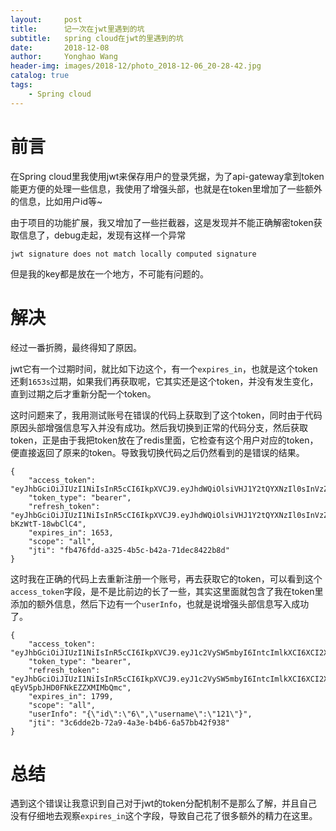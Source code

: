 ```yaml
---
layout:     post
title:      记一次在jwt里遇到的坑
subtitle:   spring cloud在jwt的里遇到的坑
date:       2018-12-08
author:     Yonghao Wang
header-img: images/2018-12/photo_2018-12-06_20-28-42.jpg
catalog: true
tags:
    - Spring cloud
---
```

# 前言
在Spring cloud里我使用jwt来保存用户的登录凭据，为了api-gateway拿到token能更方便的处理一些信息，我使用了增强头部，也就是在token里增加了一些额外的信息，比如用户id等~

由于项目的功能扩展，我又增加了一些拦截器，这是发现并不能正确解密token获取信息了，debug走起，发现有这样一个异常
```
jwt signature does not match locally computed signature
```
但是我的key都是放在一个地方，不可能有问题的。
# 解决
经过一番折腾，最终得知了原因。

jwt它有一个过期时间，就比如下边这个，有一个`expires_in`，也就是这个token还剩`1653s`过期，如果我们再获取呢，它其实还是这个token，并没有发生变化，直到过期之后才重新分配一个token。

这时问题来了，我用测试账号在错误的代码上获取到了这个token，同时由于代码原因头部增强信息写入并没有成功。然后我切换到正常的代码分支，然后获取token，正是由于我把token放在了redis里面，它检查有这个用户对应的token，便直接返回了原来的token。导致我切换代码之后仍然看到的是错误的结果。
```
{
    "access_token": "eyJhbGciOiJIUzI1NiIsInR5cCI6IkpXVCJ9.eyJhdWQiOlsiVHJ1Y2tQYXNzIl0sInVzZXJfbmFtZSI6IjExMSIsInNjb3BlIjpbImFsbCJdLCJleHAiOjE1NDQyMzg5MzIsImF1dGhvcml0aWVzIjpbIlVTRVIiXSwianRpIjoiZmI0NzZmZGQtYTMyNS00YjVjLWI0MmEtNzFkZWM4NDIyYjhkIiwiY2xpZW50X2lkIjoid2ViIn0.rXNUc0hOmYKKZW4Kdwk7Xiy7HEYYkqkzm7UeN1wDe5A",
    "token_type": "bearer",
    "refresh_token": "eyJhbGciOiJIUzI1NiIsInR5cCI6IkpXVCJ9.eyJhdWQiOlsiVHJ1Y2tQYXNzIl0sInVzZXJfbmFtZSI6IjExMSIsInNjb3BlIjpbImFsbCJdLCJhdGkiOiJmYjQ3NmZkZC1hMzI1LTRiNWMtYjQyYS03MWRlYzg0MjJiOGQiLCJleHAiOjE1NDY4MjkxMzIsImF1dGhvcml0aWVzIjpbIlVTRVIiXSwianRpIjoiNWMzYjllZWEtMjE4OC00NzM3LTg1MWItNzM3MGFhM2EyYzk5IiwiY2xpZW50X2lkIjoid2ViIn0.-0cab5fDSevIDyobSsi5e1vFNh1-bKzWtT-18wbClC4",
    "expires_in": 1653,
    "scope": "all",
    "jti": "fb476fdd-a325-4b5c-b42a-71dec8422b8d"
}
```
这时我在正确的代码上去重新注册一个账号，再去获取它的token，可以看到这个`access_token`字段，是不是比前边的长了一些，其实这里面就包含了我在token里添加的额外信息，然后下边有一个`userInfo`，也就是说增强头部信息写入成功了。
```
{
    "access_token": "eyJhbGciOiJIUzI1NiIsInR5cCI6IkpXVCJ9.eyJ1c2VySW5mbyI6IntcImlkXCI6XCI2XCIsXCJ1c2VybmFtZVwiOlwiMTIxXCJ9IiwiYXVkIjpbIlRydWNrUGFzcyJdLCJ1c2VyX25hbWUiOiIxMjEiLCJzY29wZSI6WyJhbGwiXSwiZXhwIjoxNTQ0MjM5NzQ3LCJhdXRob3JpdGllcyI6WyJtYW5hZ2VyIiwiYWRtaW4iXSwianRpIjoiM2M2ZGRlMmItNzJhOS00YTNlLWI0YjYtNmE1N2JiNDJmOTM4IiwiY2xpZW50X2lkIjoid2ViIn0.5_UbkJgQlAGvW9GsTuE1KkxIrz5EnIZf2VE5_lqHBv0",
    "token_type": "bearer",
    "refresh_token": "eyJhbGciOiJIUzI1NiIsInR5cCI6IkpXVCJ9.eyJ1c2VySW5mbyI6IntcImlkXCI6XCI2XCIsXCJ1c2VybmFtZVwiOlwiMTIxXCJ9IiwiYXVkIjpbIlRydWNrUGFzcyJdLCJ1c2VyX25hbWUiOiIxMjEiLCJzY29wZSI6WyJhbGwiXSwiYXRpIjoiM2M2ZGRlMmItNzJhOS00YTNlLWI0YjYtNmE1N2JiNDJmOTM4IiwiZXhwIjoxNTQ2ODI5OTQ3LCJhdXRob3JpdGllcyI6WyJtYW5hZ2VyIiwiYWRtaW4iXSwianRpIjoiZjU4Yjg5MzUtZmUyZC00NmY3LTk4ZjYtNTJkOThkMGRlZTE3IiwiY2xpZW50X2lkIjoid2ViIn0.is4jR1tMJXWVOg8bh-qEyV5pbJHD0FNkEZZXMIMbQmc",
    "expires_in": 1799,
    "scope": "all",
    "userInfo": "{\"id\":\"6\",\"username\":\"121\"}",
    "jti": "3c6dde2b-72a9-4a3e-b4b6-6a57bb42f938"
}
```
# 总结

遇到这个错误让我意识到自己对于jwt的token分配机制不是那么了解，并且自己没有仔细地去观察`expires_in`这个字段，导致自己花了很多额外的精力在这里。